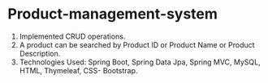 # Product-management-system

1) Implemented CRUD operations.
2) A product can be searched by Product ID or Product Name or Product Description.
3) Technologies Used: Spring Boot, Spring Data Jpa, Spring MVC, MySQL, HTML, Thymeleaf, CSS- Bootstrap.
